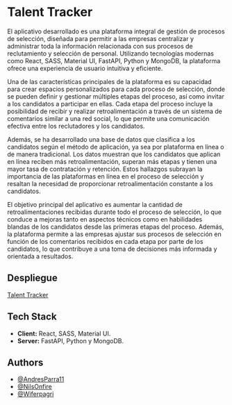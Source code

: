 
# Talent Tracker

El aplicativo desarrollado es una plataforma integral de gestión de procesos de selección, diseñada para permitir a las empresas centralizar y administrar toda la información relacionada con sus procesos de reclutamiento y selección de personal. Utilizando tecnologías modernas como React, SASS, Material UI, FastAPI, Python y MongoDB, la plataforma ofrece una experiencia de usuario intuitiva y eficiente.

Una de las características principales de la plataforma es su capacidad para crear espacios personalizados para cada proceso de selección, donde se pueden definir y gestionar múltiples etapas del proceso, así como invitar a los candidatos a participar en ellas. Cada etapa del proceso incluye la posibilidad de recibir y realizar retroalimentación a través de un sistema de comentarios similar a una red social, lo que permite una comunicación efectiva entre los reclutadores y los candidatos.

Además, se ha desarrollado una base de datos que clasifica a los candidatos según el método de aplicación, ya sea por plataforma en línea o de manera tradicional. Los datos muestran que los candidatos que aplican en línea reciben más retroalimentación, superan más etapas y tienen una mayor tasa de contratación y retención. Estos hallazgos subrayan la importancia de las plataformas en línea en el proceso de selección y resaltan la necesidad de proporcionar retroalimentación constante a los candidatos.

El objetivo principal del aplicativo es aumentar la cantidad de retroalimentaciones recibidas durante todo el proceso de selección, lo que conduce a mejoras tanto en aspectos técnicos como en habilidades blandas de los candidatos desde las primeras etapas del proceso. Además, la plataforma permite a las empresas ajustar sus procesos de selección en función de los comentarios recibidos en cada etapa por parte de los candidatos, lo que contribuye a una toma de decisiones más informada y orientada a resultados.

## Despliegue

[Talent Tracker](https://indra-reto-2.vercel.app/)
## Tech Stack

- **Client:** React, SASS, Material UI.
- **Server:** FastAPI, Python y MongoDB.


## Authors

- [@AndresParra11](https://github.com/AndresParra11)
- [@NilsOnfire](https://github.com/NilsOnfire)
- [@Wiferpagri](https://github.com/Wiferpagri)


